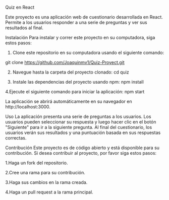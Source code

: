 Quiz en React


Este proyecto es una aplicación web de cuestionario desarrollada en React. Permite a los usuarios responder a una serie de preguntas y ver sus resultados al final.

Instalación
Para instalar y correr este proyecto en su computadora, siga estos pasos:

1. Clone este repositorio en su computadora usando el siguiente comando:

git clone https://github.com/Joaquinmv1/Quiz-Proyect.git

2. Navegue hasta la carpeta del proyecto clonado:
cd quiz

3. Instale las dependencias del proyecto usando npm:
npm install

4.Ejecute el siguiente comando para iniciar la aplicación:
npm start

La aplicación se abrirá automáticamente en su navegador en http://localhost:3000.

Uso
La aplicación presenta una serie de preguntas a los usuarios. Los usuarios pueden seleccionar su respuesta y luego hacer clic en el botón "Siguiente" para ir a la siguiente pregunta. Al final del cuestionario, los usuarios verán sus resultados y una puntuación basada en sus respuestas correctas.

Contribución
Este proyecto es de código abierto y está disponible para su contribución. Si desea contribuir al proyecto, por favor siga estos pasos:

1.Haga un fork del repositorio.

2.Cree una rama para su contribución.

3.Haga sus cambios en la rama creada.

4.Haga un pull request a la rama principal.
